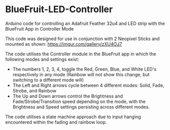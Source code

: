 # BlueFruit-LED-Controller
Arduino code for controlling an Adafruit Feather 32u4 and LED strip with the BlueFruit App in Controller Mode


This code was designed for use in conjunction with 2 Neopixel Sticks and mounted as shown:
https://imgur.com/gallery/zXU4OJ7

The code utilises the Controller module in the BlueFruit app in which the following modes and settings exist:
- The numbers 1, 2, 3, 4, toggle the Red, Green, Blue, and White LED's respectively in any mode (Rainbow will not show this change, but switching to a different mode will)
- The Left and Right arrows cycle between 4 different modes: Solid, Fade, Strobe, and Rainbow
- The Up and Down arrows control the Brightness and Fade/Strobe/Transition speed depending on the mode, with the Brightness and Speed settings persisting across different modes.

The code utilises a state machine approach due to input hanging encountered within the fading and rainbow loop.
